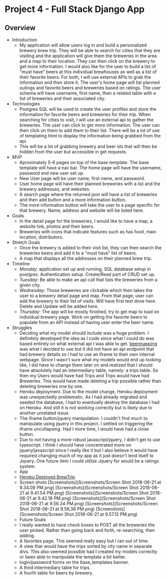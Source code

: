 # Project 4 - Full Stack Django App

## Overview

* Introduction
  - My application will allow users log in and build a personalized brewery brew trip. They will be able to search for cities that they are visiting and the application will give them the breweries in the area and a map to their location. They can then click on the brewery to get more information. I would also like for the user to build a list of "must have" beers at this individual brewhouses as well as a list of their favorite beers. For both, I will use external APIs to grab the information and then store it. The user's home page will list planned outings and favorite beers and breweries based on ratings. The user schema will have username, first name, then a related table with a list of breweries and their associated city.
* Technologies
  - Postgres SQL will be used to create the user profiles and store the information for favorite beers and breweries for their trip. When searching for cities to visit, I will use an external api to gather the breweries. The user can click to get more information. The user can then click on them to add them to their list. There will be a lot of use of templating html to display the information being grabbed from the api.
  - This will be a lot of grabbing brewery and beer ids that will then be hidden from the user but accessible in get requests.
* MVP
  - Aproximately 5-6 pages on top of the base template. The base template will have a nav bar. The home page will have the username, password and new user set up.
  - New User page will be user name, first name, and password.
  - User home page will have their planned breweries with a list and the brewery addresses, and websites.
  - A search page where the returned json will have a list of breweries and then add button and a more information button.
  - The more information button will take the user to a page specific for that brewery. Name, address and website will be listed here.
* Goals
  - In the detail page for the breweries, I would like to have a map, a website link, photos and their beers.
  - Breweries with icons that indicate features such as has food, main location, distributors.
* Stretch Goals
  - Once the brewery is added to their visit list, they can then search the breweries beers and add it to a "must have" list of beers.
  - A map that displays all the addresses on their planned brew trip.
* Timeline
  - _Monday_: application set up and running, SQL database setup in postgres. Authentication setup. Create/Read part of CRUD set up.
  - _Tuesday_: Be able to make an api call that lists the breweries from a given city.
  - _Wednesday_: Those breweries are clickable which then takes the user to a brewery detail page and map. From that page, user can add the brewery to their list of visits. Will have first test done here. Delete and Update will be added here.
  - _Thursday_: The app will be mostly finished, try to get map to load on individual brewery page. Work on getting the favorite beers to populate from an API instead of having user enter the beer name.
* Struggles
  - Deciding what my model should include was a huge problem. I definitely developed the idea as I code since what I could do was based entirely on what external api I was able to get. [beermapping](https://beermapping.com/) was what I decided to use but it did not have an api endpoint that had brewery details so I had to use an iframe to their own internal webpage. Since I wasn't sure what my models would end up looking like, I did have to change them later on and realized that I should have absolutely had an intermediary table, namely: a trips table. So then my Users would have had Trips and Trips would have had Breweries. This would have made deleting a trip possible rather than deleting breweries one by one.
  - Heroku deployment. Due to the model change, Heroku deployment was unexpectedly problematic. As I had already migrated and seeded the database, I had to eventually destroy the database I had on Heroku. And still it is not working correctly but is likely due to another unrelated issue.
  - The iframe button/jquery manipulation. I couldn't find much to manipulate using jquery in this project. I settled on triggering the iframe uncollapsing. Had I more time, I would have had a close button.
  - Due to not having a more robust javascript/jquery, I didn't get to use typescript. I think I should have concentrated more on jquery/javascript since I really like it but I also believe it would have required changing much of my app as it just doesn't lend itself to Jquery. One future item I could utilize Jquery for would be a ratings system.
  * App
  - [Heroku Deployed BrewTrip](https://morning-thicket-31623.herokuapp.com/)
  * Screen shots
  [Screenshots](Screenshots/Screen Shot 2018-06-21 at 9.34.08 PM.png)
  [Screenshots](Screenshots/Screen Shot 2018-06-21 at 9.41.54 PM.png)
  [Screenshots](Screenshots/Screen Shot 2018-06-21 at 9.42.18 PM.png)
  [Screenshots](Screenshots/Screen Shot 2018-06-21 at 9.56.34 PM.png)
  [Screenshots](Screenshots/Screen Shot 2018-06-21 at 9.56.36 PM.png)
  [Screenshots](Screenshots/Screen Shot 2018-06-21 at 9.57.12 PM.png)
  * Future Goals
  - I really wanted to have check boxes to POST all the breweries the user picked. Rather than going back and forth, re-searching, then adding.
  - A favorites page. This seemed really easy but I ran out of time.
  - A view that would have the trips sorted by city name in separate divs. This also seemed possible had I created my models correctly or been able to manipulate the template a bit better.
  - login/password forms on the base_templates banner.
  - A third intermediary table for trips.
  - A fourth table for beers by brewery.
